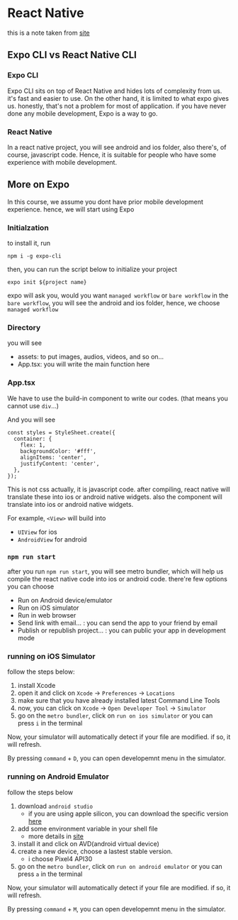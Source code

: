 # React Native

this is a note taken from [site](https://www.youtube.com/watch?v=0-S5a0eXPoc)

## Expo CLI vs React Native CLI

### Expo CLI

Expo CLI sits on top of React Native and hides lots of complexity from us. it's fast and easier to use. On the other hand, it is limited to what expo gives us. honestly, that's not a problem for most of application. if you have never done any mobile development, Expo is a way to go.

### React Native

In a react native project, you will see android and ios folder, also there's, of course, javascript code. Hence, it is suitable for people who have some experience with mobile development.

## More on Expo

In this course, we assume you dont have prior mobile development experience. hence, we will start using Expo

### Initialzation

to install it, run

```
npm i -g expo-cli
```

then, you can run the script below to initialize your project

```
expo init ${project name}
```

expo will ask you, would you want `managed workflow` or `bare workflow`
in the `bare workflow`, you will see the android and ios folder, hence, we choose `managed workflow`

### Directory

you will see

- assets: to put images, audios, videos, and so on...
- App.tsx: you will write the main function here

### App.tsx

We have to use the build-in component to write our codes. (that means you cannot use `div`...)

And you will see

```
const styles = StyleSheet.create({
  container: {
    flex: 1,
    backgroundColor: '#fff',
    alignItems: 'center',
    justifyContent: 'center',
  },
});
```

This is not css actually, it is javascript code. after compiling, react native will translate these into ios or android native widgets. also the component will translate into ios or android native widgets.

For example, `<View>` will build into

- `UIView` for ios
- `AndroidView` for android

### `npm run start`

after you run `npm run start`, you will see metro bundler, which will help us compile the react native code into ios or android code. there're few options you can choose

- Run on Android device/emulator
- Run on iOS simulator
- Run in web browser
- Send link with email… : you can send the app to your friend by email
- Publish or republish project… : you can public your app in development mode

### running on iOS Simulator

follow the steps below:

1. install Xcode
2. open it and click on `Xcode` -> `Preferences` -> `Locations`
3. make sure that you have already installed latest Command Line Tools
4. now, you can click on `Xcode` -> `Open Developer Tool` -> `Simulator`
5. go on the `metro bundler`, click on `run on ios simulator` or you can press `i` in the terminal

Now, your simulator will automatically detect if your file are modified. if so, it will refresh.

By pressing `command` + `D`, you can open developemnt menu in the simulator.

### running on Android Emulator

follow the steps below

1. download `android studio`
   - if you are using apple silicon, you can download the specific version [here](https://developer.android.com/studio/archive)
2. add some environment variable in your shell file
   - more details in [site](https://docs.expo.io/workflow/android-studio-emulator/)
3. install it and click on AVD(android virtual device)
4. create a new device, choose a lastest stable version.
    - i choose Pixel4 API30
5. go on the `metro bundler`, click on `run on android emulator` or you can press `a` in the terminal

Now, your simulator will automatically detect if your file are modified. if so, it will refresh.

By pressing `command` + `M`, you can open developemnt menu in the simulator.
